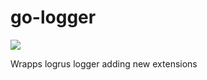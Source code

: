 go-logger
================

![](https://github.com/actions/fravega/go-logger/workflows/Go/badge.svg)

Wrapps logrus logger adding new extensions
